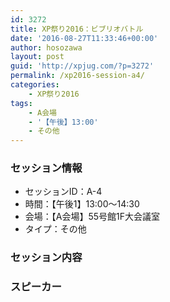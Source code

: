 ```yaml
---
id: 3272
title: XP祭り2016：ビブリオバトル
date: '2016-08-27T11:33:46+00:00'
author: hosozawa
layout: post
guid: 'http://xpjug.com/?p=3272'
permalink: /xp2016-session-a4/
categories:
    - XP祭り2016
tags:
    - A会場
    - '【午後】13:00'
    - その他
---
```


### セッション情報

- セッションID：A-4
- 時間：【午後1】13:00～14:30
- 会場：【A会場】55号館1F大会議室
- タイプ：その他

### セッション内容

### スピーカー